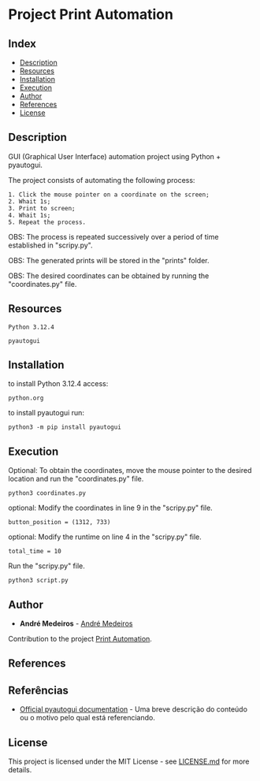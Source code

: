 # Project Print Automation

## Index
- [Description](#Description)
- [Resources](#Resources)
- [Installation](#Installation)
- [Execution](#Execution)
- [Author](#Author)
- [References](#References)
- [License](#License)

## Description
GUI (Graphical User Interface) automation project using Python + pyautogui.

The project consists of automating the following process:
```
1. Click the mouse pointer on a coordinate on the screen;
2. Whait 1s;
3. Print to screen;
4. Whait 1s;
5. Repeat the process.
```

OBS: The process is repeated successively over a period of time established in "scripy.py".

OBS: The generated prints will be stored in the "prints" folder.

OBS: The desired coordinates can be obtained by running the "coordinates.py" file.

## Resources
```
Python 3.12.4

pyautogui
```

## Installation

to install Python 3.12.4 access: 
```
python.org
```

to install pyautogui run: 
```
python3 -m pip install pyautogui
```

## Execution

Optional: To obtain the coordinates, move the mouse pointer to the desired location and run the "coordinates.py" file.
```
python3 coordinates.py
```
optional: Modify the coordinates in line 9 in the "scripy.py" file.
```
button_position = (1312, 733)
```

optional: Modify the runtime on line 4 in the "scripy.py" file.
```
total_time = 10
```

Run the "scripy.py" file.
```
python3 script.py
```

## Author

* **André Medeiros** - [André Medeiros](https://github.com/andreemedeiros)

Contribution to the project [Print Automation](https://github.com/andreemedeiros/Print-Automation/graphs/contributors).

## References

## Referências

- [Official pyautogui documentation]([https://www.exemplo.com](https://pyautogui.readthedocs.io/en/latest/#)) - Uma breve descrição do conteúdo ou o motivo pelo qual está referenciando.


## License
This project is licensed under the MIT License - see [LICENSE.md](LICENSE.md) for more details.
